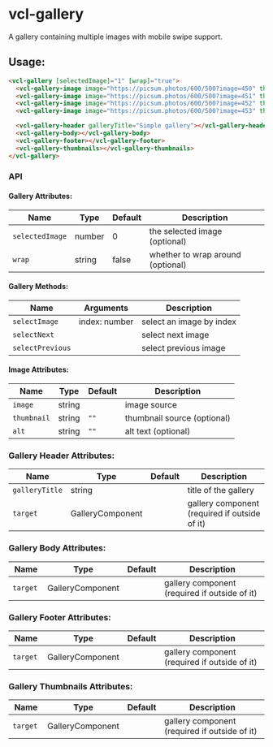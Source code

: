 # vcl-gallery

A gallery containing multiple images with mobile swipe support.

## Usage:

```html
<vcl-gallery [selectedImage]="1" [wrap]="true">
  <vcl-gallery-image image="https://picsum.photos/600/500?image=450" thumbnail="https://picsum.photos/200/200?image=450" alt="Image 1"></vcl-gallery-image>
  <vcl-gallery-image image="https://picsum.photos/600/500?image=451" thumbnail="https://picsum.photos/200/200?image=451" alt="Image 2"></vcl-gallery-image>
  <vcl-gallery-image image="https://picsum.photos/600/500?image=452" thumbnail="https://picsum.photos/200/200?image=452" alt="Image 3"></vcl-gallery-image>
  <vcl-gallery-image image="https://picsum.photos/600/500?image=453" thumbnail="https://picsum.photos/200/200?image=453" alt="Image 4"></vcl-gallery-image>

  <vcl-gallery-header galleryTitle="Simple gallery"></vcl-gallery-header>
  <vcl-gallery-body></vcl-gallery-body>
  <vcl-gallery-footer></vcl-gallery-footer>
  <vcl-gallery-thumbnails></vcl-gallery-thumbnails>
</vcl-gallery>
```

### API

#### Gallery Attributes:

Name            | Type    | Default  | Description
--------------- | ------- | -------- | ----------------------------------
`selectedImage` | number  | 0        | the selected image (optional)
`wrap`          | string  | false    | whether to wrap around (optional)

#### Gallery Methods:

Name             | Arguments     | Description
---------------- | ------------- | -------------------------
`selectImage`    | index: number | select an image by index
`selectNext`     |               | select next image
`selectPrevious` |               | select previous image

#### Image Attributes:

Name        | Type    | Default  | Description
----------- | ------- | -------- | ----------------------------
`image`     | string  |          | image source
`thumbnail` | string  | `""`     | thumbnail source (optional)
`alt`       | string  | `""`     | alt text (optional)

### Gallery Header Attributes:

Name            | Type              | Default  | Description
--------------- | ----------------- | -------- | ---------------------
`galleryTitle`  | string            |          | title of the gallery
`target `       | GalleryComponent  |          | gallery component (required if outside of it)

### Gallery Body Attributes:

Name            | Type              | Default  | Description
--------------- | ----------------- | -------- | ---------------------
`target `       | GalleryComponent  |          | gallery component (required if outside of it)

### Gallery Footer Attributes:

Name            | Type              | Default  | Description
--------------- | ----------------- | -------- | ---------------------
`target `       | GalleryComponent  |          | gallery component (required if outside of it)

### Gallery Thumbnails Attributes:

Name            | Type              | Default  | Description
--------------- | ----------------- | -------- | ---------------------
`target `       | GalleryComponent  |          | gallery component (required if outside of it)
